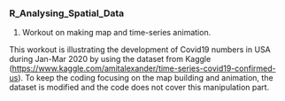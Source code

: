 ### R_Analysing_Spatial_Data

1. Workout on making map and time-series animation.

This workout is illustrating the development of Covid19 numbers in USA during Jan-Mar 2020 by using the dataset from Kaggle (https://www.kaggle.com/amitalexander/time-series-covid19-confirmed-us). To keep the coding focusing on the map building and animation, the dataset is modified and the code does not cover this manipulation part.
